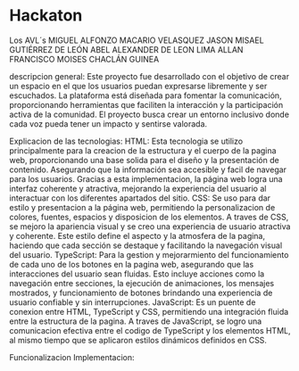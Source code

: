 # Hackaton

Los AVL´s
MIGUEL ALFONZO MACARIO VELASQUEZ
JASON MISAEL GUTIÉRREZ DE LEÓN
ABEL ALEXANDER DE LEON LIMA
ALLAN FRANCISCO MOISES CHACLÁN GUINEA


descripcion general: Este proyecto fue desarrollado con el objetivo de crear un espacio en el que los usuarios puedan expresarse libremente y ser escuchados. La plataforma está diseñada para fomentar la comunicación, proporcionando herramientas que faciliten la interacción y la participación activa de la comunidad. El proyecto busca crear un entorno inclusivo donde cada voz pueda tener un impacto y sentirse valorada.


Explicacion de las tecnologias: 
HTML: Esta tecnologia se utilizo principalmente para la creacion de la estructura y el cuerpo de la pagina web, proporcionando una base solida para el diseño y la presentación de contenido. Asegurando que la información sea accesible y facil de navegar para los usuarios. Gracias a esta implementacion, la página web logra una interfaz coherente y atractiva, mejorando la experiencia del usuario al interactuar con los diferentes apartados del sitio.
CSS: Se uso para dar estilo y presentacion a la página web, permitiendo la personalizacion de colores, fuentes, espacios y disposicion de los elementos. A traves de CSS, se mejoro la apariencia visual y se creo una experiencia de usuario atractiva y coherente. Este estilo define el aspecto y la atmosfera de la pagina, haciendo que cada sección se destaque y facilitando la navegación visual del usuario.
TypeScript: Para la gestion y mejorarmiento del funcionamiento de cada uno de los botones en la pagina web, asegurando que las interacciones del usuario sean fluidas. Esto incluye acciones como la navegación entre secciones, la ejecución de animaciones, los mensajes mostrados, y funcionamiento de botones brindando una experiencia de usuario confiable y sin interrupciones.
JavaScript: Es un puente de conexion entre HTML, TypeScript y CSS, permitiendo una integración fluida entre la estructura de la pagina. A traves de JavaScript, se logro una comunicacion efectiva entre el codigo de TypeScript y los elementos HTML, al mismo tiempo que se aplicaron estilos dinámicos definidos en CSS. 


Funcionalizacion Implementacion:


